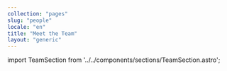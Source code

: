 ```yaml
---
collection: "pages"
slug: "people"
locale: "en"
title: "Meet the Team"
layout: "generic"
---
```

import TeamSection from '../../components/sections/TeamSection.astro';

<TeamSection client:load locale="en" />